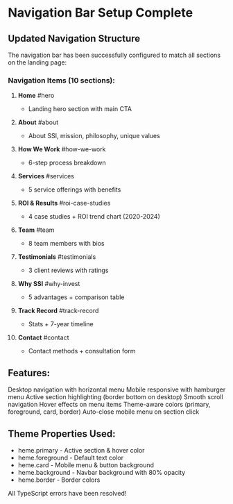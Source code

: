 ﻿# Navigation Bar Setup Complete 

## Updated Navigation Structure

The navigation bar has been successfully configured to match all sections on the landing page:

### Navigation Items (10 sections):

1. **Home**  #hero
   - Landing hero section with main CTA

2. **About**  #about
   - About SSI, mission, philosophy, unique values

3. **How We Work**  #how-we-work
   - 6-step process breakdown

4. **Services**  #services
   - 5 service offerings with benefits

5. **ROI & Results**  #roi-case-studies
   - 4 case studies + ROI trend chart (2020-2024)

6. **Team**  #team
   - 8 team members with bios

7. **Testimonials**  #testimonials
   - 3 client reviews with ratings

8. **Why SSI**  #why-invest
   - 5 advantages + comparison table

9. **Track Record**  #track-record
   - Stats + 7-year timeline

10. **Contact**  #contact
    - Contact methods + consultation form

## Features:

 Desktop navigation with horizontal menu
 Mobile responsive with hamburger menu
 Active section highlighting (border bottom on desktop)
 Smooth scroll navigation
 Hover effects on menu items
 Theme-aware colors (primary, foreground, card, border)
 Auto-close mobile menu on section click

## Theme Properties Used:

- 	heme.primary - Active section & hover color
- 	heme.foreground - Default text color
- 	heme.card - Mobile menu & button background
- 	heme.background - Navbar background with 80% opacity
- 	heme.border - Border colors

All TypeScript errors have been resolved! 
